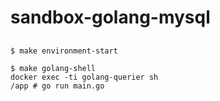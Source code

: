 # sandbox-golang-mysql

##

```
$ make environment-start 
```

```
$ make golang-shell 
docker exec -ti golang-querier sh
/app # go run main.go 
```